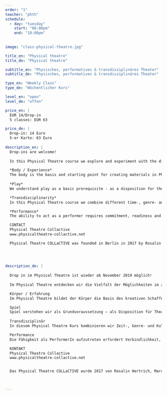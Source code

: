 ```yaml
---
order: "1"
teacher: "phth"
schedule:
  - day: "tuesday"
    start: "08:00pm"
    end: "10:00pm"
 
    
image: "class-physical-theatre.jpg"

title_en: "Physical theatre"
title_de: "Physical theatre"

subtitle_en: "Physisches, performatives & transdisziplinäres Theater"
subtitle_de: "Physisches, performatives & transdisziplinäres Theater"

type_en: "Weekly Class"
type_de: "Wöchentlicher Kurs"

level_en: "open"
level_de: "offen"

price_en: |
  EUR 14/Drop-in  
  5 classes: EUR 63

price_de: |
  Drop-in: 14 Euro  
  5-er Karte: 63 Euro
  
description_en: |
  Drop-ins are welcome!    
  
  In this Physical Theatre course we explore and experiment with the diversity of possibilities of contemporary theatre: between playfulness and depth, collective arrangement and inner experience, vitality and form, etc. Theatre, dance or performance? We propose a hybrid training where boundaries become blurred and where the body is at the centre. The training aims to reflect the reality of contemporary stages and nowadays creative processes.  

  *Body / Experience*    
  The body is the basis and starting point for creating materials in Physical Theatre. It is about getting to know the body as an instrument of artistic expression. A body can show inner permeability as well as become an outer surface of representation. The training begins at the interface between inside and outside, experience and expression.  
 
  *Play*  
  We understand play as a basic prerequisite - as a disposition for theatre. It is about the readiness to get into contact with yourself with genuine joy. The communication (physical, energetic, emotional...) with other participants as well as the space or the situation creates an important basis. Communication patterns and possible responses are explored, reflected and aesthetically (re-)arranged. This leads to an expansion of your possibilities of perception allowing you to step onto the theatrical situation with expanded consciousness.

  *Transdisciplinarity*  
  In this Physical Theatre course we combine different time-, genre- and culture-spanning techniques that complement classical theatre with elements of contemporary dance, performance art, installation, philosophy, visual arts, etc..  

  *Performance*  
  The ability to act as a performer requires commitment, readiness and a sense of aesthetic communication. It is about distinguishing stage presence from everyday reality and learning to use it meaningfully.  

  CONTACT  
  Physical Theatre Collactive  
  www.physicaltheatre-collactive.net  

  Physical Theatre COLLaCTIVE was founded in Berlin in 2017 by Rosalin Hertrich, Marc Carrera and Sophie Ketteniß to further develop a teaching and artistic concept for a possible nowadays Physical Theatre. The three of them are currently immersed in an ongoing discussion on the possibilities, directions, formats, spaces and materials of a contemporary physical theatre. 
  
  

  
description_de: |
  
  Drop in im Physical Theatre ist wieder ab November 2019 möglich!  
  
  Im Physical Theatre entdecken wir die Vielfalt der Möglichkeiten im zeitgenössischen Theater und experimentieren damit. Zwischen Spiel und Tiefe, kollektivem Arrangement und innerer Erfahrung, Lebendigkeit und Form ect. Theater, Tanz oder Performance? In diesem hybrid-Training ist alles möglich, die Grenzen verschwimmen, der Körper rückt ins Zentrum. Das Training spiegelt die Realität zeitgenössischer Bühnen, sowie aktuelle kreative Prozesse wieder.  

  Körper / Erfahrung  
  Im Physical Theatre bildet der Körper die Basis des kreativen Schaffens. Es geht darum den Körper als Instrument des künstlerischen Ausdrucks kennen zu lernen. Ein Körper kann sowohl innere Durchlässigkeit zeigen als auch zur äußeren Repräsentationsfläche werden. An der Schnittstelle zwischen innen und außen, Erleben und Ausdruck beginnt das Training.  

  Spiel  
  Spiel verstehen wir als Grundvoraussetzung – als Disposition für Theater. Es geht um die Bereitschaft mit echter Spielfreude in Kontakt zu dir selbst zu treten. Auch die Kommunikation (körperlich, energetisch, emotional…) mit den anderen Kursteilnehmenden sowie dem Raum und der Situation schafft eine wichtige Grundlage. Kommunikationsmuster und Reaktionsschemata werden erforscht, reflektiert und ästhetisch (neu) arrangiert. Dies führt zu einer Erweiterung deiner Wahrnehmungsmöglichkeiten die dich mit erweitertem Bewusstsein auf die Bühne treten lässt.  
   
  Transdisziplinär  
  In diesem Physical Theatre Kurs kombinieren wir Zeit-, Genre- und Kultur-übergreifende Techniken, die das klassische Theater mit Elementen des zeitgenössischen Tanzes, Performance Art, Installation, Philosophie, Bildende Kunst usw. erweitern.  

  Performance  
  Die Fähigkeit als PerformerIn aufzutreten erfordert Verbindlichkeit, Bereitschaft und ein Gespür für ästhetische Kommunikation. Es geht darum Bühnenpräsenz von Alltagswirklichkeit unterscheiden und sinnvoll einsetzen zu lernen.  

  KONTAKT  
  Physical Theatre Collactive  
  www.physicaltheatre-collactive.net  


  Das Physical Theatre COLLaCTIVE wurde 2017 von Rosalin Hertrich, Marc Carrera und Sophie Ketteniß in Berlin gegründet um künstlerische Konzepte eines zeitgenössischen Physical Theatre zu unterrichten und weiterzuentwickeln. Regelmäßig initiieren und führen sie Diskurse über Möglichkeiten, Richtungen, Formate, Räume und Materialien eines aktuellen Physical Theatre.
  


---
```

